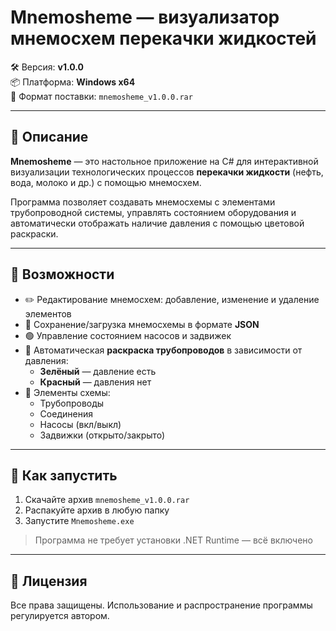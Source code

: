 # Mnemosheme — визуализатор мнемосхем перекачки жидкостей

🛠️ Версия: **v1.0.0**  
📦 Платформа: **Windows x64**  
📁 Формат поставки: `mnemosheme_v1.0.0.rar`

---

## 📌 Описание

**Mnemosheme** — это настольное приложение на C# для интерактивной визуализации технологических процессов **перекачки жидкости** (нефть, вода, молоко и др.) с помощью мнемосхем.

Программа позволяет создавать мнемосхемы с элементами трубопроводной системы, управлять состоянием оборудования и автоматически отображать наличие давления с помощью цветовой раскраски.

---

## 🧩 Возможности

- ✏️ Редактирование мнемосхем: добавление, изменение и удаление элементов
- 💾 Сохранение/загрузка мнемосхемы в формате **JSON**
- 🟢 Управление состоянием насосов и задвижек
- 🎨 Автоматическая **раскраска трубопроводов** в зависимости от давления:
  - **Зелёный** — давление есть
  - **Красный** — давления нет
- 🔌 Элементы схемы:
  - Трубопроводы 
  - Соединения 
  - Насосы (вкл/выкл)
  - Задвижки (открыто/закрыто)

---

## 🚀 Как запустить

1. Скачайте архив `mnemosheme_v1.0.0.rar` 
2. Распакуйте архив в любую папку
3. Запустите `Mnemosheme.exe`

> Программа не требует установки .NET Runtime — всё включено

---

## 📜 Лицензия

Все права защищены. Использование и распространение программы регулируется автором.

